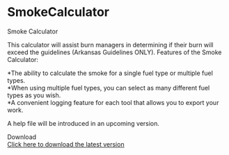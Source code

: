 # SmokeCalculator
 Smoke Calculator

This calculator will assist burn managers in determining if their burn will exceed the guidelines (Arkansas Guidelines ONLY).
Features of the Smoke Calculator:

*The ability to calculate the smoke for a single fuel type or multiple fuel types.<br>
*When using multiple fuel types, you can select as many different fuel types as you wish.<br>
*A convenient logging feature for each tool that allows you to export your work.<br>

A help file will be introduced in an upcoming version.

Download<br>
<a href="https://github.com/mreed72/SmokeCalculator/releases/download/1.1/Setup1.msi">Click here to download the latest version</a>
